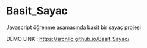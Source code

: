 # Basit_Sayac
Javascript öğrenme aşamasında basit bir sayaç projesi

DEMO LİNK : https://srcnllc.github.io/Basit_Sayac/
